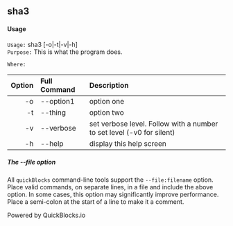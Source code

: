 ## sha3


#### Usage

`Usage:`    sha3 [-o|-t|-v|-h]  
`Purpose:`  This is what the program does.
             
`Where:`  

| Option | Full Command | Description |
| -------: | :------- | :------- |
| -o | --option1 | option one |
| -t | --thing | option two |
| -v | --verbose | set verbose level. Follow with a number to set level (-v0 for silent) |
| -h | --help | display this help screen |

##### The --file option

All `quickBlocks` command-line tools support the `--file:filename` option. Place valid commands, on separate lines, in a file and include the above option. In some cases, this option may significantly improve performance. Place a semi-colon at the start of a line to make it a comment.

Powered by QuickBlocks.io

